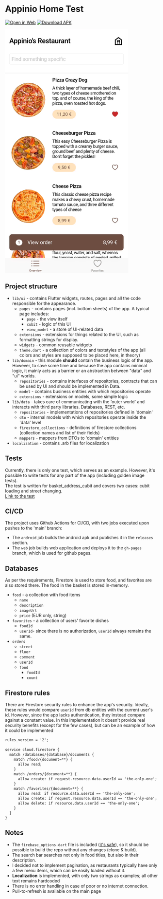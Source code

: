 # Appinio Home Test
[![Open in Web](https://img.shields.io/badge/Open_in_Web-gray?style=flat-square&logoColor=white&logo=googlechrome)](https://festelo.github.io/appinio-home-test/)
[![Download APK](https://img.shields.io/badge/Download_APK-gray?style=flat-square&logo=android)](https://github.com/festelo/appinio-home-test/releases)

![App screenshot](./screenshot.png)

## Project structure

* `lib/ui` - contains Flutter widgets, routes, pages and all the code responsible for the appearance.
  + `pages` - contains pages (incl. bottom sheets) of the app. A typical page includes:
    + `page` - the view itself
    + `cubit` - logic of this UI
    + `view_model` - a store of UI-related data
  + `extensions` - extensions for things related to the UI, such as formatting strings for display.
  + `widgets` - common reusable widgets
  + `theme.dart` - a collection of colors and textstyles of the app (all colors and styles are supposed to be placed here, in theory)
* `lib/domain` - this module **should** contain the business logic of the app. However, to save some time and because the app contains minimal logic, it mainly acts as a barrier or an abstraction  between "data" and "ui" worlds.
  + `repositories` - contains interfaces of repositories, contracts that can be used by UI and should be implemented in Data.
  + `model` - contains business entities with which repositories operate
  + `extensions` - extensions on models, some simple logic
* `lib/data` - takes care of communicating with the 'outer world' and interacts with third party libraries. Databases, REST, etc. 
  + `repositories` - implementations of repositories defined in 'domain'
  + `dto` - internal models with which repositories operate inside the 'data' level
  + `firestore_collections` - definitions of firestore collections (collection names and list of their fields)
  + `mappers` - mappers from DTOs to 'domain' entities
* `localization` - contains .arb files for localization

## Tests

Currently, there is only one test, which serves as an example. However, it's possible to write tests for any part of the app (including golden image tests).  
The test is written for basket_address_cubit and covers two cases: cubit loading and street changing.  
[Link to the test](test/ui/pages/basket_sheet/basket_address_page/basket_address_cubit_test.dart)  


## CI/CD

The project uses Github Actions for CI/CD, with two jobs executed upon pushes to the 'main' branch:

* The `android` job builds the android apk and publishes it in the `releases` section.
* The `web` job builds web application and deploys it to the `gh-pages` branch, which is used for github pages.

## Databases

As per the requirements, Firestore is used to store food, and favorites are also stored there. The food in the basket is stored in-memory.  

* `food` - a collection with food items
  + `name`
  + `description` 
  + `imageUrl`
  + `price` (EUR only, string)
* `favorites` - a collection of users' favorite dishes
  + `foodId`
  + `userId`- since there is no authorization, `userId` always remains the same.
* `orders`
  + `street`
  + `floor`
  + `comment`
  + `userId`
  + `food`
    + `foodId`
    + `count`

## Firestore rules

There are Firestore security rules to enhance the app's security. Ideally, these rules would compare `userId` from db entities with the current user's id. However, since the app lacks authentication, they instead compare against a constant value. In this implementation it doesn't provide real security benefits (except for the few cases), but can be an example of how it could be implemented

```
rules_version = '2';

service cloud.firestore {
  match /databases/{database}/documents {
    match /food/{document=**} {
      allow read;
    }
    match /orders/{document=**} {
      allow create: if request.resource.data.userId == 'the-only-one';
    }
    match /favorites/{document=**} {
      allow read: if resource.data.userId == 'the-only-one';
      allow create: if request.resource.data.userId == 'the-only-one';
      allow delete: if resource.data.userId == 'the-only-one';
    }
  }
}
```

## Notes

* The `firebase_options.dart` file is included ([it's safe](https://firebase.google.com/docs/projects/api-keys#api-keys-for-firebase-are-different)), so it should be possible to build the repo without any changes (clone & build).
* The search bar searches not only in food titles, but also in their description.
* I decided not to implement pagination, as restaurants typically have only a few menu items, which can be easily loaded without it.
* **Localization** is implemented, with only two strings as examples; all other text remains hardcoded
* There is no error handling in case of poor or no internet connection.
* Pull-to-refresh is available on the main page